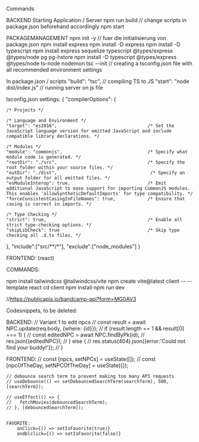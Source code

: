 Commands

BACKEND 
Starting Application / Server
npm run build // change scripts in package.json beforehand accordingly
npm start

PACKAGEMANAGEMENT
npm init -y // fuer die initialisierung von package.json
npm install express
npm install -D express 
npm install -D typescript
npm install express sequelize typescript @types/express @types/node pg pg-hstore
npm install -D typescript @types/express @types/node ts-node nodemon
tsc --init   // creating a tsconfig.json file with all recommended environment settings 

In package.json / scripts
    "build": "tsc", // compiling TS to JS 
    "start": "node dist/index.js"  // running server on js file


tsconfig.json settings: 
{
  "compilerOptions": {

    /* Projects */

    /* Language and Environment */
    "target": "es2016",                                  /* Set the JavaScript language version for emitted JavaScript and include compatible library declarations. */

    /* Modules */
    "module": "commonjs",                                /* Specify what module code is generated. */
    "rootDir": "./src",                                  /* Specify the root folder within your source files. */
    "outDir": "./dist",                                   /* Specify an output folder for all emitted files. */
    "esModuleInterop": true,                             /* Emit additional JavaScript to ease support for importing CommonJS modules. This enables 'allowSyntheticDefaultImports' for type compatibility. */
    "forceConsistentCasingInFileNames": true,            /* Ensure that casing is correct in imports. */

    /* Type Checking */
    "strict": true,                                      /* Enable all strict type-checking options. */
    "skipLibCheck": true                                 /* Skip type checking all .d.ts files. */
  },
  "include":["src/**/*"],
  "exclude":["node_modules"]
}

FRONTEND: (react)

COMMANDS: 

npm install tailwindcss @tailwindcss/vite
npm create vite@latest client -- --template react
cd client
npm install
npm run dev

//https://publicapis.io/bandcamp-api?form=MG0AV3


Codesnippets, to be deleted:

BACKEND:
            // Variant 1 to edit npcs
            // const result = await NPC.update(req.body, {where: {id}});
            // if (result.length == 1 && result[0] === 1) {
            //     const editedNPC = await NPC.findByPk(id);
            //     res.json({editedNPC});
            // } else {
            //     res.status(404).json({error:'Could not find your buddy!'});
            // }

FRONTEND:
  // const [npcs, setNPCs] = useState([]);
  // const [npcOfTheDay, setNPCOfTheDay] = useState({});

    // debounce search term to prevent making too many API requests
    // useDebounce(() => setDebouncedSearchTerm(searchTerm), 500, [searchTerm]);

    // useEffect(() => {
    //   fetchMovies(debouncedSearchTerm);
    // }, [debouncedSearchTerm]);


    FAVORITE:
        onClick={() => setIsFavorite(true)}
        ondblclick={() => setIsFavorite(false)}